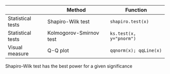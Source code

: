 ||Method|Function|
|---|---|---|
|Statistical tests|Shapiro-Wilk test|`shapiro.test(x)`|
|Statistical tests|Kolmogorov-Smirnov test|`ks.test(x, y="pnorm")`|
|Visual measure|Q-Q plot|`qqnorm(x); qqLine(x)`|

Shapiro-Wilk test has the best power for a given significance